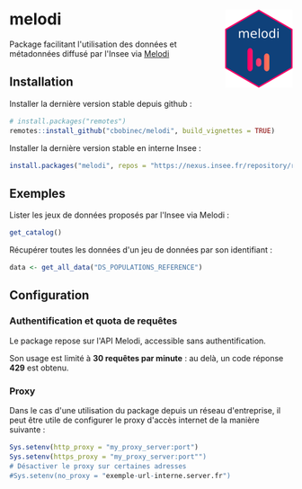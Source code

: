 # melodi <a href="https://pole-odl.gitlab-pages.insee.fr/melodi/"><img src="man/figures/logo.png" align="right" height="139" alt="melodi website" /></a>

Package facilitant l'utilisation des données et métadonnées diffusé par l'Insee via [Melodi](https://catalogue-donnees.insee.fr)

## Installation

Installer la dernière version stable depuis github :
```R
# install.packages("remotes")
remotes::install_github("cbobinec/melodi", build_vignettes = TRUE)
```

Installer la dernière version stable en interne Insee :
```R
install.packages("melodi", repos = "https://nexus.insee.fr/repository/r-public/")
```

## Exemples

Lister les jeux de données proposés par l'Insee via Melodi :
```R
get_catalog()
```

Récupérer toutes les données d'un jeu de données par son identifiant :
```R
data <- get_all_data("DS_POPULATIONS_REFERENCE")
```

## Configuration

### Authentification et quota de requêtes
Le package repose sur l'API Melodi, accessible sans authentification.

Son usage est limité à **30 requêtes par minute** : au delà, un code réponse **429** est obtenu.

### Proxy

Dans le cas d'une utilisation du package depuis un réseau d'entreprise, il peut être utile de configurer le proxy d'accès internet de la manière suivante :

```R
Sys.setenv(http_proxy = "my_proxy_server:port")
Sys.setenv(https_proxy = "my_proxy_server:port"")
# Désactiver le proxy sur certaines adresses
#Sys.setenv(no_proxy = "exemple-url-interne.server.fr")
```
